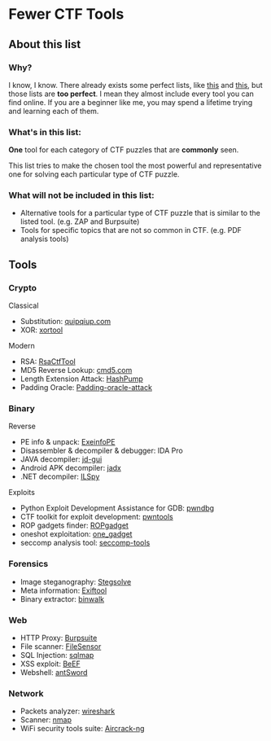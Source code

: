 # Fewer CTF Tools

## About this list

### Why?

I know, I know. There already exists some perfect lists, like [this](https://github.com/apsdehal/aWEsoMe-cTf) and [this](https://github.com/zardus/ctf-tools), but those lists are **too perfect**. I mean they almost include every tool you can find online. If you are a beginner like me, you may spend a lifetime trying and learning each of them.

### What's in this list:

**One** tool for each category of CTF puzzles that are **commonly** seen. 

This list tries to make the chosen tool the most powerful and representative one for solving each particular type of CTF puzzle.

### What will not be included in this list:

- Alternative tools for a particular type of CTF puzzle that is similar to the listed tool. (e.g. ZAP and Burpsuite)
- Tools for specific topics that are not so common in CTF. (e.g. PDF analysis tools)

## Tools

### Crypto

Classical
- Substitution: [quipqiup.com](http://www.quipqiup.com)
- XOR: [xortool](https://github.com/hellman/xortool)

Modern
- RSA: [RsaCtfTool](https://github.com/Ganapati/RsaCtfTool)
- MD5 Reverse Lookup: [cmd5.com](http://www.cmd5.com)
- Length Extension Attack: [HashPump](https://github.com/bwall/HashPump)
- Padding Oracle: [Padding-oracle-attack](https://github.com/mpgn/Padding-oracle-attack)

### Binary

Reverse
- PE info & unpack: [ExeinfoPE](http://exeinfo.pe.hu)
- Disassembler & decompiler & debugger: IDA Pro
- JAVA decompiler: [jd-gui](https://github.com/java-decompiler/jd-gui)
- Android APK decompiler: [jadx](https://github.com/skylot/jadx)
- .NET decompiler: [ILSpy](http://ilspy.net)
  
Exploits
- Python Exploit Development Assistance for GDB: [pwndbg](https://github.com/pwndbg/pwndbg)
- CTF toolkit for exploit development: [pwntools](https://github.com/Gallopsled/pwntools)
- ROP gadgets finder: [ROPgadget](https://github.com/JonathanSalwan/ROPgadget)
- oneshot exploitation: [one_gadget](https://github.com/david942j/one_gadget)
- seccomp analysis tool: [seccomp-tools](https://github.com/david942j/seccomp-tools)

### Forensics

- Image steganography: [Stegsolve](http://www.caesum.com/handbook/Stegsolve.jar)
- Meta information: [Exiftool](http://www.sno.phy.queensu.ca/~phil/exiftool/)
- Binary extractor: [binwalk](https://github.com/devttys0/binwalk)

### Web

- HTTP Proxy: [Burpsuite](https://portswigger.net/burp)
- File scanner: [FileSensor](https://github.com/Xyntax/FileSensor)
- SQL Injection: [sqlmap](http://sqlmap.org)
- XSS exploit: [BeEF](https://github.com/beefproject/beef)
- Webshell: [antSword](https://medicean.gitbooks.io/antsword/zh-hans/index.html)

### Network

- Packets analyzer: [wireshark](https://www.wireshark.org)
- Scanner: [nmap](https://nmap.org)
- WiFi security tools suite: [Aircrack-ng](https://www.aircrack-ng.org/index.html)
